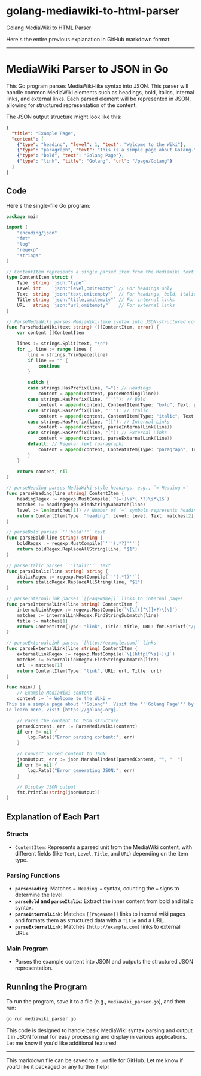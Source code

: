 # golang-mediawiki-to-html-parser
Golang MediaWiki to HTML Parser

Here's the entire previous explanation in GitHub markdown format:

---

# MediaWiki Parser to JSON in Go

This Go program parses MediaWiki-like syntax into JSON. This parser will handle common MediaWiki elements such as headings, bold, italics, internal links, and external links. Each parsed element will be represented in JSON, allowing for structured representation of the content.

The JSON output structure might look like this:

```json
{
  "title": "Example Page",
  "content": [
    {"type": "heading", "level": 1, "text": "Welcome to the Wiki"},
    {"type": "paragraph", "text": "This is a simple page about Golang."},
    {"type": "bold", "text": "Golang Page"},
    {"type": "link", "title": "Golang", "url": "/page/Golang"}
  ]
}
```

## Code

Here's the single-file Go program:

```go
package main

import (
    "encoding/json"
    "fmt"
    "log"
    "regexp"
    "strings"
)

// ContentItem represents a single parsed item from the MediaWiki text.
type ContentItem struct {
    Type  string `json:"type"`
    Level int    `json:"level,omitempty"` // For headings only
    Text  string `json:"text,omitempty"`  // For headings, bold, italic, and paragraph
    Title string `json:"title,omitempty"` // For internal links
    URL   string `json:"url,omitempty"`   // For external links
}

// ParseMediaWiki parses MediaWiki-like syntax into JSON-structured content.
func ParseMediaWiki(text string) ([]ContentItem, error) {
    var content []ContentItem

    lines := strings.Split(text, "\n")
    for _, line := range lines {
        line = strings.TrimSpace(line)
        if line == "" {
            continue
        }

        switch {
        case strings.HasPrefix(line, "="): // Headings
            content = append(content, parseHeading(line))
        case strings.HasPrefix(line, "'''"): // Bold
            content = append(content, ContentItem{Type: "bold", Text: parseBold(line)})
        case strings.HasPrefix(line, "''"): // Italic
            content = append(content, ContentItem{Type: "italic", Text: parseItalic(line)})
        case strings.HasPrefix(line, "[["): // Internal Links
            content = append(content, parseInternalLink(line))
        case strings.HasPrefix(line, "["): // External Links
            content = append(content, parseExternalLink(line))
        default: // Regular text (paragraph)
            content = append(content, ContentItem{Type: "paragraph", Text: line})
        }
    }

    return content, nil
}

// parseHeading parses MediaWiki-style headings, e.g., `= Heading =`
func parseHeading(line string) ContentItem {
    headingRegex := regexp.MustCompile(`^(=+)\s*(.*?)\s*\1$`)
    matches := headingRegex.FindStringSubmatch(line)
    level := len(matches[1]) // Number of `=` symbols represents heading level
    return ContentItem{Type: "heading", Level: level, Text: matches[2]}
}

// parseBold parses `'''bold'''` text
func parseBold(line string) string {
    boldRegex := regexp.MustCompile(`'''(.*?)'''`)
    return boldRegex.ReplaceAllString(line, "$1")
}

// parseItalic parses `''italic''` text
func parseItalic(line string) string {
    italicRegex := regexp.MustCompile(`''(.*?)''`)
    return italicRegex.ReplaceAllString(line, "$1")
}

// parseInternalLink parses `[[PageName]]` links to internal pages
func parseInternalLink(line string) ContentItem {
    internalLinkRegex := regexp.MustCompile(`\[\[([^\]]+?)\]\]`)
    matches := internalLinkRegex.FindStringSubmatch(line)
    title := matches[1]
    return ContentItem{Type: "link", Title: title, URL: fmt.Sprintf("/page/%s", title)}
}

// parseExternalLink parses `[http://example.com]` links
func parseExternalLink(line string) ContentItem {
    externalLinkRegex := regexp.MustCompile(`\[(http[^\s]+)\]`)
    matches := externalLinkRegex.FindStringSubmatch(line)
    url := matches[1]
    return ContentItem{Type: "link", URL: url, Title: url}
}

func main() {
    // Example MediaWiki content
    content := `= Welcome to the Wiki =
This is a simple page about ''Golang''. Visit the '''Golang Page''' by clicking [[Golang]].
To learn more, visit [https://golang.org].`

    // Parse the content to JSON structure
    parsedContent, err := ParseMediaWiki(content)
    if err != nil {
        log.Fatal("Error parsing content:", err)
    }

    // Convert parsed content to JSON
    jsonOutput, err := json.MarshalIndent(parsedContent, "", "  ")
    if err != nil {
        log.Fatal("Error generating JSON:", err)
    }

    // Display JSON output
    fmt.Println(string(jsonOutput))
}
```

## Explanation of Each Part

### Structs
- `ContentItem`: Represents a parsed unit from the MediaWiki content, with different fields (like `Text`, `Level`, `Title`, and `URL`) depending on the item type.

### Parsing Functions
- **`parseHeading`**: Matches `= Heading =` syntax, counting the `=` signs to determine the level.
- **`parseBold` and `parseItalic`**: Extract the inner content from bold and italic syntax.
- **`parseInternalLink`**: Matches `[[PageName]]` links to internal wiki pages and formats them as structured data with a `Title` and a URL.
- **`parseExternalLink`**: Matches `[http://example.com]` links to external URLs.

### Main Program
- Parses the example content into JSON and outputs the structured JSON representation.

## Running the Program

To run the program, save it to a file (e.g., `mediawiki_parser.go`), and then run:

```bash
go run mediawiki_parser.go
```

This code is designed to handle basic MediaWiki syntax parsing and output it in JSON format for easy processing and display in various applications. Let me know if you'd like additional features!

--- 

This markdown file can be saved to a `.md` file for GitHub. Let me know if you’d like it packaged or any further help!
